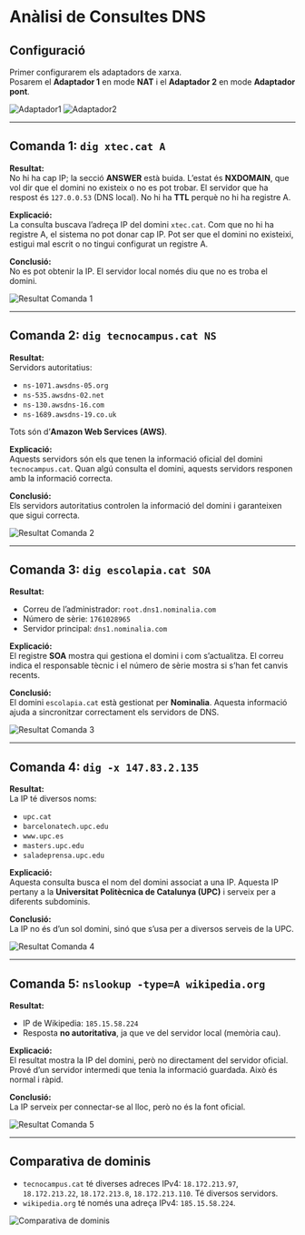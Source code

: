 # Anàlisi de Consultes DNS
## Configuració
Primer configurarem els adaptadors de xarxa.  
Posarem el **Adaptador 1** en mode **NAT** i el **Adaptador 2** en mode **Adaptador pont**.


![Adaptador1](img/image7.png)
![Adaptador2](img/image8.png)

---

## Comanda 1: `dig xtec.cat A`

**Resultat:**  
No hi ha cap IP; la secció **ANSWER** està buida. L’estat és **NXDOMAIN**, que vol dir que el domini no existeix o no es pot trobar. El servidor que ha respost és `127.0.0.53` (DNS local). No hi ha **TTL** perquè no hi ha registre A.

**Explicació:**  
La consulta buscava l’adreça IP del domini `xtec.cat`. Com que no hi ha registre A, el sistema no pot donar cap IP. Pot ser que el domini no existeixi, estigui mal escrit o no tingui configurat un registre A.

**Conclusió:**  
No es pot obtenir la IP. El servidor local només diu que no es troba el domini.

![Resultat Comanda 1](img/image1.png)

---

## Comanda 2: `dig tecnocampus.cat NS`

**Resultat:**  
Servidors autoritatius:  
- `ns-1071.awsdns-05.org`  
- `ns-535.awsdns-02.net`  
- `ns-130.awsdns-16.com`  
- `ns-1689.awsdns-19.co.uk`  

Tots són d’**Amazon Web Services (AWS)**.

**Explicació:**  
Aquests servidors són els que tenen la informació oficial del domini `tecnocampus.cat`. Quan algú consulta el domini, aquests servidors responen amb la informació correcta.

**Conclusió:**  
Els servidors autoritatius controlen la informació del domini i garanteixen que sigui correcta.

![Resultat Comanda 2](img/image2.png)

---

## Comanda 3: `dig escolapia.cat SOA`

**Resultat:**  
- Correu de l’administrador: `root.dns1.nominalia.com`  
- Número de sèrie: `1761028965`  
- Servidor principal: `dns1.nominalia.com`

**Explicació:**  
El registre **SOA** mostra qui gestiona el domini i com s’actualitza. El correu indica el responsable tècnic i el número de sèrie mostra si s’han fet canvis recents.

**Conclusió:**  
El domini `escolapia.cat` està gestionat per **Nominalia**. Aquesta informació ajuda a sincronitzar correctament els servidors de DNS.

![Resultat Comanda 3](img/image3.png)

---

## Comanda 4: `dig -x 147.83.2.135`

**Resultat:**  
La IP té diversos noms:  
- `upc.cat`  
- `barcelonatech.upc.edu`  
- `www.upc.es`  
- `masters.upc.edu`  
- `saladeprensa.upc.edu`

**Explicació:**  
Aquesta consulta busca el nom del domini associat a una IP. Aquesta IP pertany a la **Universitat Politècnica de Catalunya (UPC)** i serveix per a diferents subdominis.

**Conclusió:**  
La IP no és d’un sol domini, sinó que s’usa per a diversos serveis de la UPC.

![Resultat Comanda 4](img/image4.png)

---

## Comanda 5: `nslookup -type=A wikipedia.org`

**Resultat:**  
- IP de Wikipedia: `185.15.58.224`  
- Resposta **no autoritativa**, ja que ve del servidor local (memòria cau).

**Explicació:**  
El resultat mostra la IP del domini, però no directament del servidor oficial. Prové d’un servidor intermedi que tenia la informació guardada. Això és normal i ràpid.

**Conclusió:**  
La IP serveix per connectar-se al lloc, però no és la font oficial.

![Resultat Comanda 5](img/image5.png)

---

## Comparativa de dominis

- `tecnocampus.cat` té diverses adreces IPv4: `18.172.213.97`, `18.172.213.22`, `18.172.213.8`, `18.172.213.110`. Té diversos servidors.  
- `wikipedia.org` té només una adreça IPv4: `185.15.58.224`.

![Comparativa de dominis](img/image6.png)

